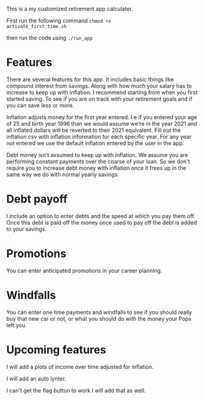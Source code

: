 This is a my customized retirement app calculater. 

First run the following command 
<code>chmod +x activate_first_time.sh</code>

then run the code using <code>./run_app</code>

# Features
There are several features for this app. It includes basic things like compound interest from savings. Along with how much your salary has to increase to keep up with inflation. I recommend starting from when you first started saving. To see if you are on track with your retirement goals and if you can save less or more.

Inflation adjusts money for the first year entered. I.e if you entered your age of 25 and birth year 1996 than we would assume we're in the year 2021 and all inflated dollars will be reverted to their 2021 equivalent. Fill out the inflation.csv with inflation information for each specific year. For any year not entered we use the default inflation entered by the user in the app.

Debt money isn't assumed to keep up with inflation. We assume you are performing constant payments over the coarse of your loan. So we don't require you to increase debt money with inflation once it frees up in the same way we do with normal yearly savings.

# Debt payoff 
I include an option to enter debts and the speed at which you pay them off. Once this debt is paid off the money once used to pay off the debt is added to your savings.

# Promotions 
You can enter anticipated promotions in your career planning.

# Windfalls 
You can enter one time payments and windfalls to see if you should really buy that new car or not, or what you should do with the money your Pops left you.

# Upcoming features
I will add a plots of income over time adjusted for inflation.

I will add an auto lynter.

I can't get the flag button to work I will add that as well.

